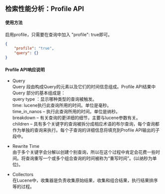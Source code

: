 ## 检索性能分析：Profile API

#### 使用方法
启用profile，只需要在查询中加入 "profile": true即可。

````json
{
    "profile": "true",
    "query": {}
}
````

#### Profile API响应说明

+ Query  
Query 段由构成Query的元素以及它们的时间信息组成。Profile API结果中Query 部分的基本组成是：  
query type ：显示哪种类型的查询被触发。  
time: lucene执行此查询所用的时间。单位是毫秒。  
time_in_nanos – 执行此查询所用的时间。单位是纳秒。  
breakdown – 有关查询的更详细的细节，主要与lucene参数有关。  
children – 具有多个关键字的查询被拆分成相应术语的布尔查询，每个查询都作为单独的查询来执行。每个子查询的详细信息将填充到Profile API输出的子段中。

+ Rewrite Time  
由于多个关键字会分解以创建个别查询，所以在这个过程中肯定会花费一些时间。将查询重写一个或多个组合查询的时间被称为“重写时间”。(以纳秒为单位)。

+ Collectors  
在Lucene中，收集器是负责收集原始结果，收集和组合结果，执行结果排序等的过程。
